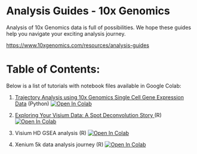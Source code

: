 # Analysis Guides - 10x Genomics

Analysis of 10x Genomics data is full of possibilities. We hope these guides help you navigate your exciting analysis journey.

https://www.10xgenomics.com/resources/analysis-guides

# Table of Contents:

Below is a list of tutorials with notebook files available in Google Colab:

1. [Trajectory Analysis using 10x Genomics Single Cell Gene Expression Data](https://www.10xgenomics.com/resources/analysis-guides/trajectory-analysis-using-10x-Genomics-single-cell-gene-expression-data) (Python) [![Open In Colab](https://colab.research.google.com/assets/colab-badge.svg)](https://colab.research.google.com/github/10XGenomics/analysis_guides/blob/main/TrajectoryAnalysisTutorial_GitHub.ipynb)

2. [Exploring Your Visium Data: A Spot Deconvolution Story
](https://colab.research.google.com/github/10XGenomics/analysis_guides/blob/main/2023_Exploring_Your_Visium_Data.ipynb) (R) [![Open In Colab](https://colab.research.google.com/assets/colab-badge.svg)](https://colab.research.google.com/github/10XGenomics/analysis_guides/blob/main/2023_Exploring_Your_Visium_Data.ipynb)

3. Visium HD GSEA analysis (R) [![Open In Colab](https://colab.research.google.com/assets/colab-badge.svg)](https://colab.research.google.com/github/10XGenomics/analysis_guides/blob/main/GSEA_of_the_colorectal_tumor_microenvironment.ipynb)

4. Xenium 5k data analysis journey (R) [![Open In Colab](https://colab.research.google.com/assets/colab-badge.svg)](https://colab.research.google.com/github/10XGenomics/analysis_guides/blob/main/Xenium_5k_data_analysis_journey.ipynb) 
